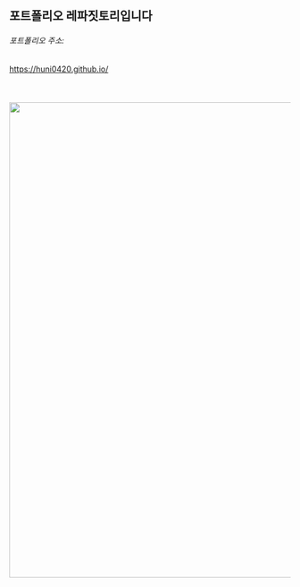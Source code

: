 ## 포트폴리오 레파짓토리입니다
###### 포트폴리오 주소:   
https://huni0420.github.io/
<br/><br/><br/><br/>
<img width="850" src="https://user-images.githubusercontent.com/92001468/159140693-3ef8a649-8d1f-4a0a-9137-aecc61cccba3.gif">
